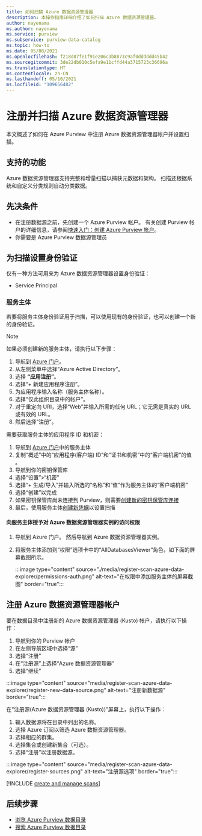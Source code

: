 ```yaml
---
title: 如何扫描 Azure 数据资源管理器
description: 本操作指南详细介绍了如何扫描 Azure 数据资源管理器。
author: nayenama
ms.author: nayenama
ms.service: purview
ms.subservice: purview-data-catalog
ms.topic: how-to
ms.date: 05/08/2021
ms.openlocfilehash: f218d87fe1f91e206c3b8873c9af0dddddd45b42
ms.sourcegitcommit: 3de22db010c5efa9e11cffd44a3715723c36696a
ms.translationtype: HT
ms.contentlocale: zh-CN
ms.lasthandoff: 05/10/2021
ms.locfileid: "109656482"
---
```

# <a name="register-and-scan-azure-data-explorer"></a>注册并扫描 Azure 数据资源管理器

本文概述了如何在 Azure Purview 中注册 Azure 数据资源管理器帐户并设置扫描。

## <a name="supported-capabilities"></a>支持的功能

Azure 数据资源管理器支持完整和增量扫描以捕获元数据和架构。 扫描还根据系统和自定义分类规则自动分类数据。

## <a name="prerequisites"></a>先决条件

- 在注册数据源之前，先创建一个 Azure Purview 帐户。 有关创建 Purview 帐户的详细信息，请参阅[快速入门：创建 Azure Purview 帐户](create-catalog-portal.md)。
- 你需要是 Azure Purview 数据源管理员

## <a name="setting-up-authentication-for-a-scan"></a>为扫描设置身份验证

仅有一种方法可用来为 Azure 数据资源管理器设置身份验证：

- Service Principal

### <a name="service-principal"></a>服务主体

若要将服务主体身份验证用于扫描，可以使用现有的身份验证，也可以创建一个新的身份验证。 

> [!Note]
> 如果必须创建新的服务主体，请执行以下步骤：
> 1. 导航到 [Azure 门户](https://portal.azure.com)。
> 1. 从左侧菜单中选择“Azure Active Directory”。
> 1. 选择 **“应用注册”**。
> 1. 选择“+ 新建应用程序注册”。
> 1. 为应用程序输入名称（服务主体名称）。
> 1. 选择“仅此组织目录中的帐户”。
> 1. 对于重定向 URI，选择“Web”并输入所需的任何 URL；它无需是真实的 URL 或有效的 URL。
> 1. 然后选择“注册”。

需要获取服务主体的应用程序 ID 和机密：

1. 导航到 [Azure 门户](https://portal.azure.com)中的服务主体
1. 复制“概述”中的“应用程序(客户端) ID”和“证书和机密”中的“客户端机密”的值   。
1. 导航到你的密钥保管库
1. 选择“设置”>“机密”
1. 选择“+ 生成/导入”并输入所选的“名称”和“值”作为服务主体的“客户端机密”   
1. 选择“创建”以完成
1. 如果密钥保管库尚未连接到 Purview，则需要[创建新的密钥保管库连接](manage-credentials.md#create-azure-key-vaults-connections-in-your-azure-purview-account)
1. 最后，使用服务主体[创建新凭据](manage-credentials.md#create-a-new-credential)以设置扫描

#### <a name="granting-the-service-principal-access-to-your-azure-data-explorer-instance"></a>向服务主体授予对 Azure 数据资源管理器实例的访问权限

1. 导航到 Azure 门户。 然后导航到 Azure 数据资源管理器实例。

1. 将服务主体添加到“权限”选项卡中的“AllDatabasesViewer”角色，如下面的屏幕截图所示。 

    :::image type="content" source="./media/register-scan-azure-data-explorer/permissions-auth.png" alt-text="在权限中添加服务主体的屏幕截图" border="true":::

## <a name="register-an-azure-data-explorer-account"></a>注册 Azure 数据资源管理器帐户

要在数据目录中注册新的 Azure 数据资源管理器 (Kusto) 帐户，请执行以下操作：

1. 导航到你的 Purview 帐户
1. 在左侧导航区域中选择“源”
1. 选择“注册”
1. 在“注册源”上选择“Azure 数据资源管理器” 
1. 选择“继续”

:::image type="content" source="media/register-scan-azure-data-explorer/register-new-data-source.png" alt-text="注册新数据源" border="true":::

在“注册源(Azure 数据资源管理器 (Kusto))”屏幕上，执行以下操作：

1. 输入数据源将在目录中列出的名称。
2. 选择 Azure 订阅以筛选 Azure 数据资源管理器。
3. 选择相应的群集。
4. 选择集合或创建新集合（可选）。
5. 选择“注册”以注册数据源。

:::image type="content" source="media/register-scan-azure-data-explorer/register-sources.png" alt-text="注册源选项" border="true":::

[!INCLUDE [create and manage scans](includes/manage-scans-azure-data-explorer.md)]

## <a name="next-steps"></a>后续步骤

- [浏览 Azure Purview 数据目录](how-to-browse-catalog.md)
- [搜索 Azure Purview 数据目录](how-to-search-catalog.md)
